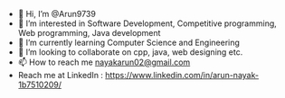 - 👋 Hi, I’m @Arun9739
- 👀 I’m interested in Software Development, Competitive programming, Web programming, Java development
- 🌱 I’m currently learning Computer Science and Engineering
- 💞️ I’m looking to collaborate on cpp, java, web designing etc.
- 📫 How to reach me nayakarun02@gmail.com
- Reach me at LinkedIn : https://www.linkedin.com/in/arun-nayak-1b7510209/

<!---
Arun9739/Arun9739 is a ✨ special ✨ repository because its `README.md` (this file) appears on your GitHub profile.
You can click the Preview link to take a look at your changes.
--->
